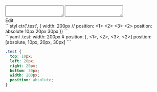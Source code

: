 <div data-size="175" class="code-cont" data-example="position-C">
    <div class="code">
        <div class="code-wrap">
            <textarea id="stylus"></textarea>
            <textarea id="css"></textarea>
            <div class="edit-code">
                <span>Edit</span>
            </div>
        </div>
    </div>
</div>


<div data-size="175" data-examples="stylus"></div>
```styl
ctr('.test', {
  width: 200px
  // position: <type> <1> <2> <3> <2>
  position: absolute 10px 20px 30px
})
```

<div data-size="175" data-examples="yaml"></div>
```yaml
.test:
  width: 200px
  # position: [<type>, <1>, <2>, <3>, <2>]
  position: [absolute, 10px, 20px, 30px]
```

```css
.test {
  top: 10px;
  left: 20px;
  right: 20px;
  bottom: 30px;
  width: 200px;
  position: absolute;
}
```
<div class="cf"></div>
